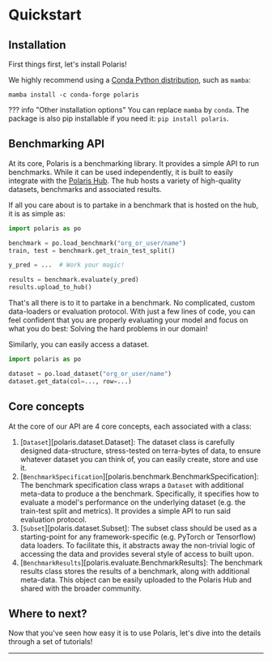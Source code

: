 # Quickstart

## Installation
First things first, let's install Polaris! 

We highly recommend using a [Conda Python distribution](https://github.com/conda-forge/miniforge), such as `mamba`:

```
mamba install -c conda-forge polaris
```

??? info "Other installation options"
    You can replace `mamba` by `conda`. The package is also pip installable if you need it: `pip install polaris`.

## Benchmarking API
At its core, Polaris is a benchmarking library. It provides a simple API to run benchmarks. While it can be used
independently, it is built to easily integrate with the [Polaris Hub](https://polarishub.io/). The hub hosts
a variety of high-quality datasets, benchmarks and associated results. 


If all you care about is to partake in a benchmark that is hosted on the hub, it is as simple as: 

```python
import polaris as po

benchmark = po.load_benchmark("org_or_user/name")
train, test = benchmark.get_train_test_split()

y_pred = ...  # Work your magic!

results = benchmark.evaluate(y_pred)
results.upload_to_hub()
```

That's all there is to it to partake in a benchmark. No complicated, custom data-loaders or evaluation protocol. With just a few lines of code, you can feel confident that you are properly evaluating your model and focus on what you do best: Solving the hard problems in our domain!  

Similarly, you can easily access a dataset.

```python
import polaris as po

dataset = po.load_dataset("org_or_user/name")
dataset.get_data(col=..., row=...)
```

## Core concepts

At the core of our API are 4 core concepts, each associated with a class: 

1. [`Dataset`][polaris.dataset.Dataset]: The dataset class is carefully designed data-structure, stress-tested on terra-bytes of data, to ensure whatever dataset you can think of, you can easily create, store and use it. 
2. [`BenchmarkSpecification`][polaris.benchmark.BenchmarkSpecification]: The benchmark specification class wraps a `Dataset` with additional meta-data to produce a the benchmark. Specifically, it specifies how to evaluate a model's performance on the underlying dataset (e.g. the train-test split and metrics). It provides a simple API to run said evaluation protocol. 
3. [`Subset`][polaris.dataset.Subset]: The subset class should be used as a starting-point for any framework-specific (e.g. PyTorch or Tensorflow) data loaders. To facilitate this, it abstracts away the non-trivial logic of accessing the data and provides several style of access to built upon.
4. [`BenchmarkResults`][polaris.evaluate.BenchmarkResults]: The benchmark results class stores the results of a benchmark, along with additional meta-data. This object can be easily uploaded to the Polaris Hub and shared with the broader community. 


## Where to next?
Now that you've seen how easy it is to use Polaris, let's dive into the details through a set of tutorials!

--- 
